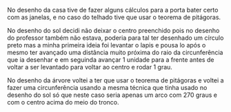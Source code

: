 No desenho da casa tive de fazer alguns cálculos para a porta bater certo com as janelas, e no caso do telhado tive que usar o teorema de pitágoras.

No desenho do sol decidi não deixar o centro preenchido pois no desenho do professor também não estava, poderia para tal ter desenhado um círculo preto mas a minha primeira ideia foi levantar o lapis e pousa lo após o mesmo ter avançado uma distância muito próxima do raio da circunferência que ia desenhar e em seguinda avançar
1 unidade para a frente antes de voltar a ser levantado para voltar ao centro e rodar 1 grau.

No desenho da árvore voltei a ter que usar o teorema de pitágoras e voltei a fazer uma circunferência usando a mesma técnica que tinha usado no desenho do sol só que neste caso seria apenas um arco com 270 graus e com o centro acima do meio do tronco.
